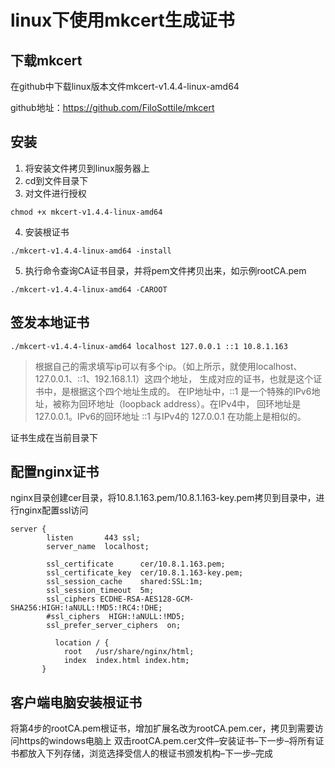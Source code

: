 # linux下使用mkcert生成证书
## 下载mkcert
在github中下载linux版本文件mkcert-v1.4.4-linux-amd64

github地址：https://github.com/FiloSottile/mkcert

## 安装
1. 将安装文件拷贝到linux服务器上
2. cd到文件目录下
3. 对文件进行授权
```shell
chmod +x mkcert-v1.4.4-linux-amd64
```
4. 安装根证书
```shell
./mkcert-v1.4.4-linux-amd64 -install
```
5. 执行命令查询CA证书目录，并将pem文件拷贝出来，如示例rootCA.pem
```shell
./mkcert-v1.4.4-linux-amd64 -CAROOT
```

## 签发本地证书
```shell
./mkcert-v1.4.4-linux-amd64 localhost 127.0.0.1 ::1 10.8.1.163
```
> 根据自己的需求填写ip可以有多个ip。（如上所示，就使用localhost、127.0.0.1、::1、192.168.1.1）这四个地址，
> 生成对应的证书，也就是这个证书中，是根据这个四个地址生成的。
> 在IP地址中，::1 是一个特殊的IPv6地址，被称为回环地址（loopback address）。在IPv4中，
> 回环地址是 127.0.0.1。IPv6的回环地址 ::1 与IPv4的 127.0.0.1 在功能上是相似的。

证书生成在当前目录下

## 配置nginx证书
nginx目录创建cer目录，将10.8.1.163.pem/10.8.1.163-key.pem拷贝到目录中，进行nginx配置ssl访问
```shell
server {
        listen       443 ssl;
        server_name  localhost;

        ssl_certificate      cer/10.8.1.163.pem;
        ssl_certificate_key  cer/10.8.1.163-key.pem;
        ssl_session_cache    shared:SSL:1m;
        ssl_session_timeout  5m;
        ssl_ciphers ECDHE-RSA-AES128-GCM-SHA256:HIGH:!aNULL:!MD5:!RC4:!DHE;
        #ssl_ciphers  HIGH:!aNULL:!MD5;
        ssl_prefer_server_ciphers  on;

          location / {
            root   /usr/share/nginx/html;
            index  index.html index.htm;
       }
```

## 客户端电脑安装根证书
将第4步的rootCA.pem根证书，增加扩展名改为rootCA.pem.cer，拷贝到需要访问https的windows电脑上
双击rootCA.pem.cer文件–安装证书–下一步–将所有证书都放入下列存储，浏览选择受信人的根证书颁发机构–下一步–完成
